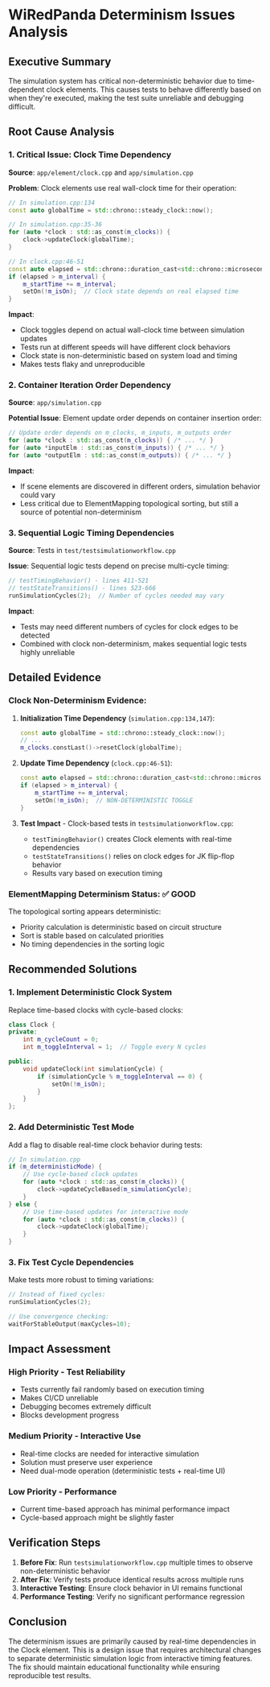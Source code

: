 # WiRedPanda Determinism Issues Analysis

## Executive Summary

The simulation system has critical non-deterministic behavior due to time-dependent clock elements. This causes tests to behave differently based on when they're executed, making the test suite unreliable and debugging difficult.

## Root Cause Analysis

### 1. **Critical Issue: Clock Time Dependency**

**Source**: `app/element/clock.cpp` and `app/simulation.cpp`

**Problem**: Clock elements use real wall-clock time for their operation:

```cpp
// In simulation.cpp:134
const auto globalTime = std::chrono::steady_clock::now();

// In simulation.cpp:35-36
for (auto *clock : std::as_const(m_clocks)) {
    clock->updateClock(globalTime);
}

// In clock.cpp:46-51
const auto elapsed = std::chrono::duration_cast<std::chrono::microseconds>(globalTime - m_startTime);
if (elapsed > m_interval) {
    m_startTime += m_interval;
    setOn(!m_isOn);  // Clock state depends on real elapsed time
}
```

**Impact**:
- Clock toggles depend on actual wall-clock time between simulation updates
- Tests run at different speeds will have different clock behaviors
- Clock state is non-deterministic based on system load and timing
- Makes tests flaky and unreproducible

### 2. **Container Iteration Order Dependency**

**Source**: `app/simulation.cpp`

**Potential Issue**: Element update order depends on container insertion order:

```cpp
// Update order depends on m_clocks, m_inputs, m_outputs order
for (auto *clock : std::as_const(m_clocks)) { /* ... */ }
for (auto *inputElm : std::as_const(m_inputs)) { /* ... */ }
for (auto *outputElm : std::as_const(m_outputs)) { /* ... */ }
```

**Impact**:
- If scene elements are discovered in different orders, simulation behavior could vary
- Less critical due to ElementMapping topological sorting, but still a source of potential non-determinism

### 3. **Sequential Logic Timing Dependencies**

**Source**: Tests in `test/testsimulationworkflow.cpp`

**Issue**: Sequential logic tests depend on precise multi-cycle timing:

```cpp
// testTimingBehavior() - lines 411-521
// testStateTransitions() - lines 523-666
runSimulationCycles(2);  // Number of cycles needed may vary
```

**Impact**:
- Tests may need different numbers of cycles for clock edges to be detected
- Combined with clock non-determinism, makes sequential logic tests highly unreliable

## Detailed Evidence

### Clock Non-Determinism Evidence:

1. **Initialization Time Dependency** (`simulation.cpp:134,147`):
   ```cpp
   const auto globalTime = std::chrono::steady_clock::now();
   // ...
   m_clocks.constLast()->resetClock(globalTime);
   ```

2. **Update Time Dependency** (`clock.cpp:46-51`):
   ```cpp
   const auto elapsed = std::chrono::duration_cast<std::chrono::microseconds>(globalTime - m_startTime);
   if (elapsed > m_interval) {
       m_startTime += m_interval;
       setOn(!m_isOn);  // NON-DETERMINISTIC TOGGLE
   }
   ```

3. **Test Impact** - Clock-based tests in `testsimulationworkflow.cpp`:
   - `testTimingBehavior()` creates Clock elements with real-time dependencies
   - `testStateTransitions()` relies on clock edges for JK flip-flop behavior
   - Results vary based on execution timing

### ElementMapping Determinism Status: ✅ **GOOD**

The topological sorting appears deterministic:
- Priority calculation is deterministic based on circuit structure
- Sort is stable based on calculated priorities
- No timing dependencies in the sorting logic

## Recommended Solutions

### 1. **Implement Deterministic Clock System**

Replace time-based clocks with cycle-based clocks:

```cpp
class Clock {
private:
    int m_cycleCount = 0;
    int m_toggleInterval = 1;  // Toggle every N cycles

public:
    void updateClock(int simulationCycle) {
        if (simulationCycle % m_toggleInterval == 0) {
            setOn(!m_isOn);
        }
    }
};
```

### 2. **Add Deterministic Test Mode**

Add a flag to disable real-time clock behavior during tests:

```cpp
// In simulation.cpp
if (m_deterministicMode) {
    // Use cycle-based clock updates
    for (auto *clock : std::as_const(m_clocks)) {
        clock->updateCycleBased(m_simulationCycle);
    }
} else {
    // Use time-based updates for interactive mode
    for (auto *clock : std::as_const(m_clocks)) {
        clock->updateClock(globalTime);
    }
}
```

### 3. **Fix Test Cycle Dependencies**

Make tests more robust to timing variations:

```cpp
// Instead of fixed cycles:
runSimulationCycles(2);

// Use convergence checking:
waitForStableOutput(maxCycles=10);
```

## Impact Assessment

### **High Priority - Test Reliability**
- Tests currently fail randomly based on execution timing
- Makes CI/CD unreliable
- Debugging becomes extremely difficult
- Blocks development progress

### **Medium Priority - Interactive Use**
- Real-time clocks are needed for interactive simulation
- Solution must preserve user experience
- Need dual-mode operation (deterministic tests + real-time UI)

### **Low Priority - Performance**
- Current time-based approach has minimal performance impact
- Cycle-based approach might be slightly faster

## Verification Steps

1. **Before Fix**: Run `testsimulationworkflow.cpp` multiple times to observe non-deterministic behavior
2. **After Fix**: Verify tests produce identical results across multiple runs
3. **Interactive Testing**: Ensure clock behavior in UI remains functional
4. **Performance Testing**: Verify no significant performance regression

## Conclusion

The determinism issues are primarily caused by real-time dependencies in the Clock element. This is a design issue that requires architectural changes to separate deterministic simulation logic from interactive timing features. The fix should maintain educational functionality while ensuring reproducible test results.
